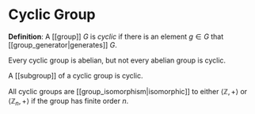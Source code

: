 # Cyclic Group
**Definition**: A [[group]] $G$ is *cyclic* if there is an element $g \in G$ that [[group_generator|generates]] $G$.

Every cyclic group is abelian, but not every abelian group is cyclic.

A [[subgroup]] of a cyclic group is cyclic.

All cyclic groups are [[group_isomorphism|isomorphic]] to either $\langle \mathbb{Z}, + \rangle$ or $\langle \mathbb{Z}_n, + \rangle$ if the group has finite order $n$.